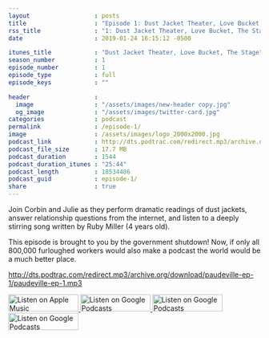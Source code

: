 ```yaml
---
layout                  : posts
title                   : "Episode 1: Dust Jacket Theater, Love Bucket, The Stage"
rss_title               : "1: Dust Jacket Theater, Love Bucket, The Stage"
date                    : 2019-01-24 16:15:12 -0500

itunes_title			: "Dust Jacket Theater, Love Bucket, The Stage"
season_number			: 1
episode_number			: 1
episode_type			: full
episode_keys			: ""

header                  : 
  image                 : "/assets/images/new-header copy.jpg"
  og_image              : "/assets/images/twitter-card.jpg"
categories              : podcast
permalink               : /episode-1/
image                   : /assets/images/logo_2000x2000.jpg
podcast_link            : http://dts.podtrac.com/redirect.mp3/archive.org/download/paudeville-ep-1/paudeville-ep-1.mp3
podcast_file_size       : 17.7 MB
podcast_duration        : 1544
podcast_duration_itunes : "25:44"
podcast_length          : 18534486
podcast_guid            : episode-1/
share                   : true
---
```


Join Corbin and Julie as they perform dramatic readings of dust jackets, answer relationship questions from the internet, and listen to a deeply stirring song written by Ruby Miller (4 years old).

This episode is brought to you by the government shutdown! Now, if only all 800,000 furloughed workers would also make a podcast the world would be a much better place.

http://dts.podtrac.com/redirect.mp3/archive.org/download/paudeville-ep-1/paudeville-ep-1.mp3

<a href="https://itunes.apple.com/us/podcast/paudeville/id1450915591">
	<img src='{{ site.url }}{{ site.baseurl }}/assets/images/US_UK_Apple_Podcasts_Listen_Badge_RGB_140x34.png' width='140px' height='34' alt='Listen on Apple Music'/>
</a>
<a href="https://play.google.com/music/m/Igre2ostm2ltqiq4sabzzrl5jcy?t=Paudeville">
	<img src='{{ site.url }}{{ site.baseurl }}/assets/images/google_podcasts_badge_140x34.png' width='140px' height='34' alt='Listen on Google Podcasts'/>
</a>
<a href="https://open.spotify.com/show/4q5RNUUtU4XFqsymP7dcTw">
	<img src='{{ site.url }}{{ site.baseurl }}/assets/images/Spotify_Listen_Badge_RGB_140x34.png' width='140px' height='34' alt='Listen on Google Podcasts'/>
</a>
<a href="https://www.stitcher.com/s?fid=363388&refid=stpr">
	<img src='{{ site.url }}{{ site.baseurl }}/assets/images/Stitcher_Listen_Badge_Color_Dark_BG_140x34.png' width='140px' height='34' alt='Listen on Google Podcasts'/>
</a>
